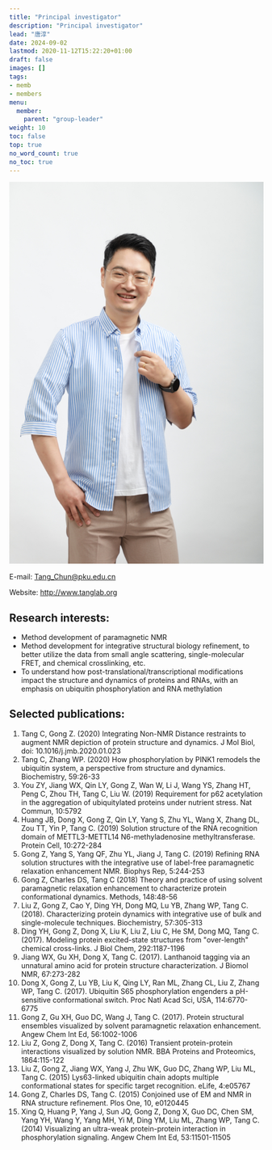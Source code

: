 ```yaml
---
title: "Principal investigator"
description: "Principal investigator"
lead: "唐淳"
date: 2024-09-02
lastmod: 2020-11-12T15:22:20+01:00
draft: false
images: []
tags:
- memb
- members
menu: 
  member:
    parent: "group-leader"
weight: 10
toc: false
top: true
no_word_count: true
no_toc: true
---
```


![唐淳](https://raw.githubusercontent.com/DF-Master/yidapicbed/main/markdown/20210902103406.jpg)

E-mail: Tang_Chun@pku.edu.cn

Website: http://www.tanglab.org

<!--more-->

## Research interests:

* Method development of paramagnetic NMR
* Method development for integrative structural biology refinement, to better utilize the data from small angle scattering, single-molecular FRET, and chemical crosslinking, etc.
* To understand how post-translational/transcriptional modifications impact the structure and dynamics of proteins and RNAs, with an emphasis on ubiquitin phosphorylation and RNA methylation

## Selected publications:

1. Tang C, Gong Z. (2020) Integrating Non-NMR Distance restraints to augment NMR depiction of protein structure and dynamics. J Mol Biol, doi: 10.1016/j.jmb.2020.01.023
2. Tang C, Zhang WP. (2020) How phosphorylation by PINK1 remodels the ubiquitin system, a perspective from structure and dynamics. Biochemistry, 59:26-33
3. You ZY, Jiang WX, Qin LY, Gong Z, Wan W, Li J, Wang YS, Zhang HT, Peng C, Zhou TH, Tang C, Liu W. (2019) Requirement for p62 acetylation in the aggregation of ubiquitylated proteins under nutrient stress. Nat Commun, 10:5792
4. Huang JB, Dong X, Gong Z, Qin LY, Yang S, Zhu YL, Wang X, Zhang DL, Zou TT, Yin P, Tang C. (2019) Solution structure of the RNA recognition domain of METTL3-METTL14 N6-methyladenosine methyltransferase. Protein Cell, 10:272-284
5. Gong Z, Yang S, Yang QF, Zhu YL, Jiang J, Tang C. (2019) Refining RNA solution structures with the integrative use of label-free paramagnetic relaxation enhancement NMR. Biophys Rep, 5:244-253
6. Gong Z, Charles DS, Tang C (2018) Theory and practice of using solvent paramagnetic relaxation enhancement to characterize protein conformational dynamics. Methods, 148:48-56
7. Liu Z, Gong Z, Cao Y, Ding YH, Dong MQ, Lu YB, Zhang WP, Tang C. (2018). Characterizing protein dynamics with integrative use of bulk and single-molecule techniques. Biochemistry, 57:305-313
8. Ding YH, Gong Z, Dong X, Liu K, Liu Z, Liu C, He SM, Dong MQ, Tang C. (2017). Modeling protein excited-state structures from "over-length" chemical cross-links. J Biol Chem, 292:1187-1196
9. Jiang WX, Gu XH, Dong X, Tang C. (2017). Lanthanoid tagging via an unnatural amino acid for protein structure characterization. J Biomol NMR, 67:273-282
10. Dong X, Gong Z, Lu YB, Liu K, Qing LY, Ran ML, Zhang CL, Liu Z, Zhang WP, Tang C. (2017). Ubiquitin S65 phosphorylation engenders a pH-sensitive conformational switch. Proc Natl Acad Sci, USA, 114:6770-6775
11. Gong Z, Gu XH, Guo DC, Wang J, Tang C. (2017). Protein structural ensembles visualized by solvent paramagnetic relaxation enhancement. Angew Chem Int Ed, 56:1002-1006
12. Liu Z, Gong Z, Dong X, Tang C. (2016) Transient protein-protein interactions visualized by solution NMR. BBA Proteins and Proteomics, 1864:115-122
13. Liu Z, Gong Z, Jiang WX, Yang J, Zhu WK, Guo DC, Zhang WP, Liu ML, Tang C. (2015) Lys63-linked ubiquitin chain adopts multiple conformational states for specific target recognition. eLife, 4:e05767
14. Gong Z, Charles DS, Tang C. (2015) Conjoined use of EM and NMR in RNA structure refinement. Plos One, 10, e0120445
15. Xing Q, Huang P, Yang J, Sun JQ, Gong Z, Dong X, Guo DC, Chen SM, Yang YH, Wang Y, Yang MH, Yi M, Ding YM, Liu ML, Zhang WP, Tang C. (2014) Visualizing an ultra-weak protein-protein interaction in phosphorylation signaling. Angew Chem Int Ed, 53:11501-11505